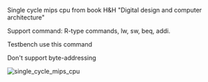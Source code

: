 Single cycle mips cpu from book H&H "Digital design and computer architecture"

Support command: R-type commands, lw, sw, beq, addi.

Testbench use this command

Don't support byte-addressing

![single_cycle_mips_cpu](https://user-images.githubusercontent.com/91779588/183292978-bb21998c-9639-459a-b2b1-3d906be5ae2b.png)

